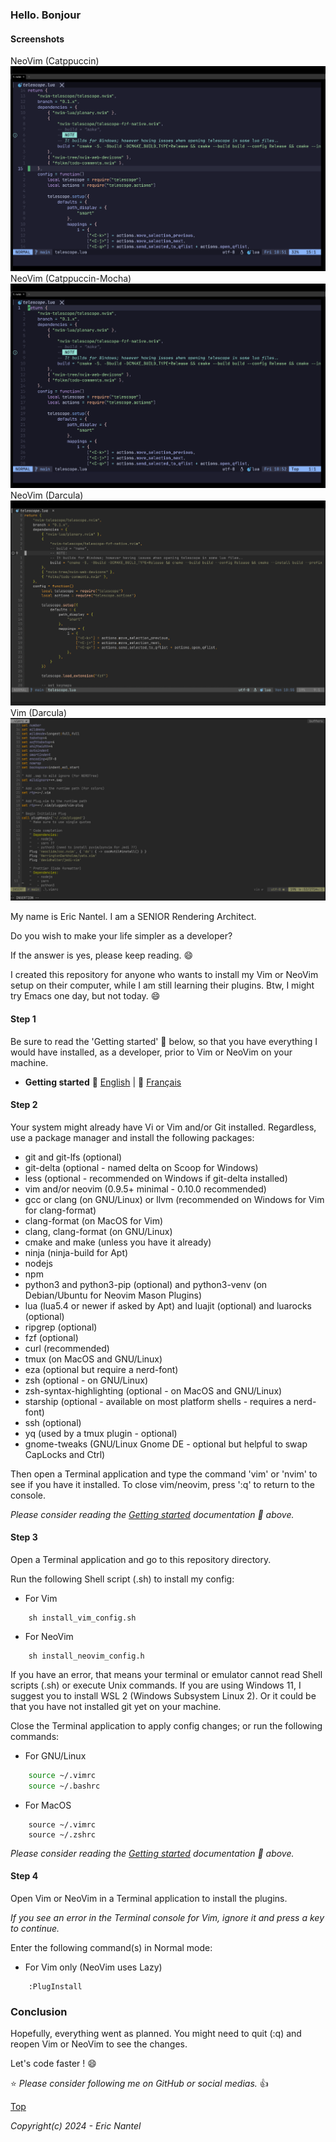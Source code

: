 
### Hello. Bonjour

#### Screenshots
NeoVim (Catppuccin)
![Screenshot 1](/resources/images/Capture%20d’écran,%20le%202024-04-19%20à%2010.51.11.png "NeoVim Catppuccin")
NeoVim (Catppuccin-Mocha)
![Screenshot 2](/resources/images/Capture%20d’écran,%20le%202024-04-19%20à%2010.52.16.png "NeoVim Catppuccin-Mocha")
NeoVim (Darcula)
![Screenshot 3](/resources/images/Capture%20d’écran,%20le%202024-04-19%20à%2010.55.13.png "NeoVim Darcula")
Vim (Darcula)
![Screenshot 4](/resources/images/Capture%20d’écran%202024-04-12%20175656.png "Screenshot 4")

My name is Eric Nantel. I am a SENIOR Rendering Architect.

Do you wish to make your life simpler as a developer?

If the answer is yes, please keep reading. :smile:

I created this repository for anyone who wants to install my Vim or NeoVim setup on their computer, while I am still learning their plugins. Btw, I might try Emacs one day, but not today. :smile:

#### Step 1

Be sure to read the 'Getting started' :book: below, so that you have everything I would have installed, as a developer, prior to Vim or NeoVim on your machine.

* **Getting started** :book: [English](/docs/en/getting-started-en.md#getting-started) | :book: [Français](/docs/fr/getting-started-fr.md#getting-started)

#### Step 2

Your system might already have Vi or Vim and/or Git installed. 
Regardless, use a package manager and install the following packages:
- git and git-lfs (optional)
- git-delta (optional - named delta on Scoop for Windows)
- less (optional - recommended on Windows if git-delta installed)
- vim and/or neovim (0.9.5+ minimal - 0.10.0 recommended)
- gcc or clang (on GNU/Linux) or llvm (recommended on Windows for Vim for clang-format)
- clang-format (on MacOS for Vim)
- clang, clang-format (on GNU/Linux)
- cmake and make (unless you have it already)
- ninja (ninja-build for Apt)
- nodejs
- npm
- python3 and python3-pip (optional) and python3-venv (on Debian/Ubuntu for Neovim Mason Plugins)
- lua (lua5.4 or newer if asked by Apt) and luajit (optional) and luarocks (optional)
- ripgrep (optional)
- fzf (optional)
- curl (recommended)
- tmux (on MacOS and GNU/Linux)
- eza (optional but require a nerd-font)
- zsh (optional - on GNU/Linux)
- zsh-syntax-highlighting (optional - on MacOS and GNU/Linux)
- starship (optional - available on most platform shells - requires a nerd-font)
- ssh (optional)
- yq (used by a tmux plugin - optional)
- gnome-tweaks (GNU/Linux Gnome DE - optional but helpful to swap CapLocks and Ctrl)

Then open a Terminal application and type the command 'vim' or 'nvim' to see if you have it installed.
To close vim/neovim, press ':q' to return to the console.

*Please consider reading the [Getting started](#step-1) documentation :book: above.*

#### Step 3

Open a Terminal application and go to this repository directory.

Run the following Shell script (.sh) to install my config:
- For Vim
```shell
    sh install_vim_config.sh
```
- For NeoVim
```shell
    sh install_neovim_config.h
```

If you have an error, that means your terminal or emulator cannot read Shell scripts (.sh) or execute Unix commands. 
If you are using Windows 11, I suggest you to install WSL 2 (Windows Subsystem Linux 2).
Or it could be that you have not installed git yet on your machine.

Close the Terminal application to apply config changes; or run the following commands:
- For GNU/Linux
```bash
    source ~/.vimrc
    source ~/.bashrc
```
- For MacOS
```shell
    source ~/.vimrc
    source ~/.zshrc
```

*Please consider reading the [Getting started](#step-1) documentation :book: above.*

#### Step 4

Open Vim or NeoVim in a Terminal application to install the plugins. 

*If you see an error in the Terminal console for Vim, ignore it and press a key to continue.*

Enter the following command(s) in Normal mode:
- For Vim only (NeoVim uses Lazy)
```
    :PlugInstall
```
### Conclusion

Hopefully, everything went as planned. You might need to quit (:q) and reopen Vim or NeoVim to see the changes.

Let's code faster ! :smile:

:star: *Please consider following me on GitHub or social medias.* :thumbsup:

[Top](#hello-bonjour)

*Copyright(c) 2024 - Eric Nantel*
